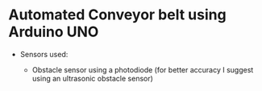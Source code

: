 Automated Conveyor belt using Arduino UNO
========


* Sensors used:

	- Obstacle sensor using a photodiode (for better accuracy I suggest using an ultrasonic obstacle sensor)

